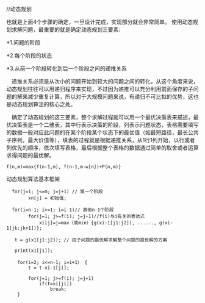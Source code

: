 //动态规划

也就是上面4个步骤的确定，一旦设计完成，实现部分就会非常简单。
使用动态规划求解问题，最重要的就是确定动态规划三要素:

*1.问题的阶段

*2.每个阶段的状态

*3.从前一个阶段转化到后一个阶段之间的递推关系

&emsp;递推关系必须是从次小的问题开始到较大的问题之间的转化，从这个角度来说，动态规划往往可以用递归程序来实现，不过因为递推可以充分利用前面保存的子问题的解来减少重复计算，所以对于大规模问题来说，有递归不可比拟的优势，这也是动态规划算法的核心之处。

&emsp;确定了动态规划的这三要素，整个求解过程就可以用一个最优决策表来描述，最优决策表是一个二维表，其中行表示决策的阶段，列表示问题状态，表格需要填写的数据一般对应此问题的在某个阶段某个状态下的最优值（如最短路径，最长公共子序列，最大价值等），填表的过程就是根据递推关系，从1行1列开始，以行或者列优先的顺序，依次填写表格，最后根据整个表格的数据通过简单的取舍或者运算求得问题的最优解。

    f(n,m)=max{f(n-1,m), f(n-1,m-w[n])+P(n,m)}

动态规划算法基本框架

      for(j=1; j<=m; j=j+1) // 第一个阶段 
            xn[j] = 初始值; 
      
      for(i=n-1; i>=1; i=i-1)// 其他n-1个阶段 
            for(j=1; j>=f(i); j=j+1)//f(i)与i有关的表达式 
                xi[j]=j=max（或min）{g(xi-1[j1:j2]), ......, g(xi-1[jk:jk+1])};
       
       t = g(x1[j1:j2]); // 由子问题的最优解求解整个问题的最优解的方案 
       
       print(x1[j1]);
       
        for(i=2; i<=n-1; i=i+1） { 
            t = t-xi-1[ji]; 
             
            for(j=1; j>=f(i); j=j+1) 
                if(t=xi[ji]) 
                    break; 
        }
